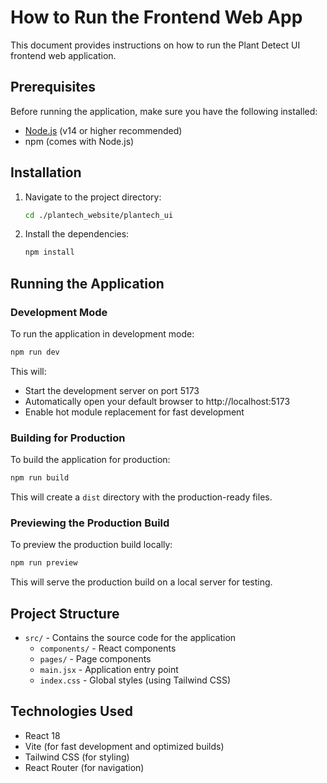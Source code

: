# How to Run the Frontend Web App

This document provides instructions on how to run the Plant Detect UI frontend web application.

## Prerequisites

Before running the application, make sure you have the following installed:

- [Node.js](https://nodejs.org/) (v14 or higher recommended)
- npm (comes with Node.js)

## Installation

1. Navigate to the project directory:
   ```bash
   cd ./plantech_website/plantech_ui
   ```

2. Install the dependencies:
   ```bash
   npm install
   ```

## Running the Application

### Development Mode

To run the application in development mode:

```bash
npm run dev
```


This will:
- Start the development server on port 5173
- Automatically open your default browser to http://localhost:5173
- Enable hot module replacement for fast development

### Building for Production

To build the application for production:

```bash
npm run build
```


This will create a `dist` directory with the production-ready files.

### Previewing the Production Build

To preview the production build locally:

```bash
npm run preview
```


This will serve the production build on a local server for testing.

## Project Structure

- `src/` - Contains the source code for the application
  - `components/` - React components
  - `pages/` - Page components
  - `main.jsx` - Application entry point
  - `index.css` - Global styles (using Tailwind CSS)

## Technologies Used

- React 18
- Vite (for fast development and optimized builds)
- Tailwind CSS (for styling)
- React Router (for navigation)